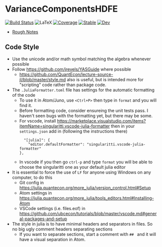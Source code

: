 # VarianceComponentsHDFE

[![Build Status](https://github.com/jlperla/VarianceComponentsHDFE.jl/workflows/CI/badge.svg)](https://github.com/jlperla/VarianceComponentsHDFE.jl/actions)
![LaTeX](https://github.com/jlperla/VarianceComponentsHDFE.jl/workflows/LaTeX/badge.svg)
[![Coverage](https://codecov.io/gh/jlperla/VarianceComponentsHDFE.jl/branch/master/graph/badge.svg)](https://codecov.io/gh/jlperla/VarianceComponentsHDFE.jl)
[![Stable](https://img.shields.io/badge/docs-stable-blue.svg)](https://jlperla.github.io/VarianceComponentsHDFE.jl/stable)
[![Dev](https://img.shields.io/badge/docs-dev-blue.svg)](https://jlperla.github.io/VarianceComponentsHDFE.jl/dev)


- [Rough Notes](https://github.com/jlperla/VarianceComponentsHDFE.jl/blob/gh_actions_builds/rough_notes.pdf)

## Code Style
- Use the unicode and/or math symbol matching the algebra whenever possible
- Follow https://github.com/jrevels/YASGuide where possible
    - https://github.com/QuantEcon/lecture-source-jl/blob/master/style.md also is useful, but is intended more for "scripting" code rather than package code.
- The `.JuliaFormatter.toml` file has settings for the automatic formatting of the code
  - To use it in Atom/Juno, use `<Ctrl+P>` then type in `format` and you will find it.
  - Before formatting code, consider ensureing the unit tests pass.  I haven't seen bugs with the formatting yet, but there may be some.
  - For vscode, install https://marketplace.visualstudio.com/items?itemName=singularitti.vscode-julia-formatter then in your    `settings.json` add in (following the instructions there)
    ```
      "[julia]": {
        "editor.defaultFormatter": "singularitti.vscode-julia-formatter"
    },
    ```
  - In vscode if you then go `ctrl-p` and type `format` you will be able to choose the singularitti one as your default julia editor
- It is essential to force the use of `LF` for anyone using Windows on any computer, to do this
  - Git config in https://julia.quantecon.org/more_julia/version_control.html#Setup
  - Atom settings in https://julia.quantecon.org/more_julia/tools_editors.html#Installing-Atom
  - VSCode settings (i.e. files.eof) in https://github.com/ubcecon/tutorials/blob/master/vscode.md#general-packages-and-setup
- The style in julia is to have minimal headers and separators in files.  So no big ugly comment headers separating sections
  - If you want to separate sections, start a comment with `## ` and it will have a visual separation in Atom.
